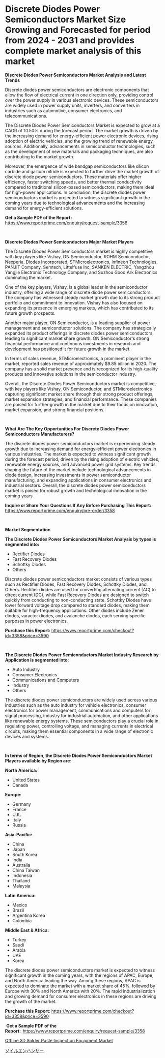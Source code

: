 <p><h1>Discrete Diodes Power Semiconductors Market Size Growing and Forecasted for period from 2024 - 2031 and provides complete market analysis of this market</h1></p><p><strong>Discrete Diodes Power Semiconductors Market Analysis and Latest Trends</strong></p>
<p><p>Discrete diodes power semiconductors are electronic components that allow the flow of electrical current in one direction only, providing control over the power supply in various electronic devices. These semiconductors are widely used in power supply units, inverters, and converters in industries such as automotive, consumer electronics, and telecommunications.</p><p>The Discrete Diodes Power Semiconductors Market is expected to grow at a CAGR of 10.50% during the forecast period. The market growth is driven by the increasing demand for energy-efficient power electronic devices, rising adoption of electric vehicles, and the growing trend of renewable energy sources. Additionally, advancements in semiconductor technologies, such as the development of new materials and packaging techniques, are also contributing to the market growth.</p><p>Moreover, the emergence of wide bandgap semiconductors like silicon carbide and gallium nitride is expected to further drive the market growth of discrete diode power semiconductors. These materials offer higher efficiency, faster switching speeds, and better thermal conductivity compared to traditional silicon-based semiconductors, making them ideal for high-power applications. In conclusion, the discrete diodes power semiconductors market is projected to witness significant growth in the coming years due to technological advancements and the increasing demand for energy-efficient solutions.</p></p>
<p><strong>Get a Sample PDF of the Report:&nbsp;</strong> <a href="https://www.reportprime.com/enquiry/request-sample/3358">https://www.reportprime.com/enquiry/request-sample/3358</a></p>
<p>&nbsp;</p>
<p><strong>Discrete Diodes Power Semiconductors Major Market Players</strong></p>
<p><p>The Discrete Diodes Power Semiconductors market is highly competitive with key players like Vishay, ON Semiconductor, ROHM Semiconductor, Nexperia, Diodes Incorporated, STMicroelectronics, Infineon Technologies, PANJIT Company, Semtech, Littelfuse Inc, SANKEN ELECTRIC, Yangzhou Yangjie Electronic Technology Company, and Suzhou Good Ark Electronics dominating the market.</p><p>One of the key players, Vishay, is a global leader in the semiconductor industry, offering a wide range of discrete diode power semiconductors. The company has witnessed steady market growth due to its strong product portfolio and commitment to innovation. Vishay has also focused on expanding its presence in emerging markets, which has contributed to its future growth prospects.</p><p>Another major player, ON Semiconductor, is a leading supplier of power management and semiconductor solutions. The company has strategically expanded its product offerings in discrete diodes power semiconductors, leading to significant market share growth. ON Semiconductor's strong financial performance and continuous investments in research and development has positioned it for future growth in the market.</p><p>In terms of sales revenue, STMicroelectronics, a prominent player in the market, reported sales revenue of approximately $9.85 billion in 2020. The company has a solid market presence and is recognized for its high-quality products and innovative solutions in the semiconductor industry.</p><p>Overall, the Discrete Diodes Power Semiconductors market is competitive, with key players like Vishay, ON Semiconductor, and STMicroelectronics capturing significant market share through their strong product offerings, market expansion strategies, and financial performance. These companies are poised for further growth in the market due to their focus on innovation, market expansion, and strong financial positions.</p></p>
<p>&nbsp;</p>
<p><strong>What Are The Key Opportunities For Discrete Diodes Power Semiconductors Manufacturers?</strong></p>
<p><p>The discrete diodes power semiconductors market is experiencing steady growth due to increasing demand for energy-efficient power electronics in various industries. The market is expected to witness significant growth during the forecast period, driven by the rising adoption of electric vehicles, renewable energy sources, and advanced power grid systems. Key trends shaping the future of the market include technological advancements in diode design, increasing investments in power semiconductor manufacturing, and expanding applications in consumer electronics and industrial sectors. Overall, the discrete diodes power semiconductors market is poised for robust growth and technological innovation in the coming years.</p></p>
<p><strong>Inquire or Share Your Questions If Any Before Purchasing This Report:</strong> <a href="https://www.reportprime.com/enquiry/pre-order/3358">https://www.reportprime.com/enquiry/pre-order/3358</a></p>
<p>&nbsp;</p>
<p><strong>Market Segmentation</strong></p>
<p><strong>The Discrete Diodes Power Semiconductors Market Analysis by types is segmented into:</strong></p>
<p><ul><li>Rectifier Diodes</li><li>Fast Recovery Diodes</li><li>Schottky Diodes</li><li>Others</li></ul></p>
<p><p>Discrete diodes power semiconductors market consists of various types such as Rectifier Diodes, Fast Recovery Diodes, Schottky Diodes, and Others. Rectifier diodes are used for converting alternating current (AC) to direct current (DC), while Fast Recovery Diodes are designed to switch quickly from conducting to non-conducting state. Schottky Diodes have lower forward voltage drop compared to standard diodes, making them suitable for high-frequency applications. Other diodes include Zener diodes, varactor diodes, and avalanche diodes, each serving specific purposes in power electronics.</p></p>
<p><strong>Purchase this Report:&nbsp;</strong><a href="https://www.reportprime.com/checkout?id=3358&price=3590">https://www.reportprime.com/checkout?id=3358&price=3590</a></p>
<p>&nbsp;</p>
<p><strong>The Discrete Diodes Power Semiconductors Market Industry Research by Application is segmented into:</strong></p>
<p><ul><li>Auto Industry</li><li>Consumer Electronics</li><li>Communications and Computers</li><li>Industry</li><li>Others</li></ul></p>
<p><p>The discrete diodes power semiconductors are widely used across various industries such as the auto industry for vehicle electronics, consumer electronics for power management, communications and computers for signal processing, industry for industrial automation, and other applications like renewable energy systems. These semiconductors play a crucial role in regulating power, controlling voltage, and managing currents in electrical circuits, making them essential components in a wide range of electronic devices and systems.</p></p>
<p>&nbsp;</p>
<p><strong>In terms of Region, the Discrete Diodes Power Semiconductors Market Players available by Region are:</strong></p>
<p>
    <p> <strong> North America: </strong>
        <ul>
            <li>United States</li>
            <li>Canada</li>
        </ul>
        </p> 
    <p> <strong> Europe: </strong>
        <ul>
            <li>Germany</li>
            <li>France</li>
            <li>U.K.</li>
            <li>Italy</li>
            <li>Russia</li>
        </ul>
        </p> 
    <p> <strong> Asia-Pacific: </strong>
        <ul>
            <li>China</li>
            <li>Japan</li>
            <li>South Korea</li>
            <li>India</li>
            <li>Australia</li>
            <li>China Taiwan</li>
            <li>Indonesia</li>
            <li>Thailand</li>
            <li>Malaysia</li>
        </ul>
        </p> 
    <p> <strong> Latin America: </strong>
        <ul>
            <li>Mexico</li>
            <li>Brazil</li>
            <li>Argentina Korea</li>
            <li>Colombia</li>
        </ul>
        </p> 
    <p> <strong> Middle East & Africa: </strong>
        <ul>
            <li>Turkey</li>
            <li>Saudi</li>
            <li>Arabia</li>
            <li>UAE</li>
            <li>Korea</li>
        </ul>
    </p>
    </p>
<p><p>The discrete diodes power semiconductors market is expected to witness significant growth in the coming years, with the regions of APAC, Europe, and North America leading the way. Among these regions, APAC is expected to dominate the market with a market share of 45%, followed by Europe with 30% and North America with 20%. The rapid industrialization and growing demand for consumer electronics in these regions are driving the growth of the market.</p></p>
<p><strong>Purchase this Report: </strong><a href="https://www.reportprime.com/checkout?id=3358&price=3590">https://www.reportprime.com/checkout?id=3358&price=3590</a></p>
<p>&nbsp;<strong>Get a Sample PDF of the Report:&nbsp;&nbsp;</strong><a href="https://www.reportprime.com/enquiry/request-sample/3358">https://www.reportprime.com/enquiry/request-sample/3358</a></p>
<p><strong></strong></p>
<p><p><a href="https://github.com/RickHolmes3/Market-Research-Report-List-4/blob/main/offline-3d-solder-paste-inspection-equipment-market.md">Offline 3D Solder Paste Inspection Equipment Market</a></p><p><a href="https://github.com/zekaoe592392/Market-Research-Report-List-1/blob/main/278851213838.md">ソイルエンハンサー</a></p></p>
